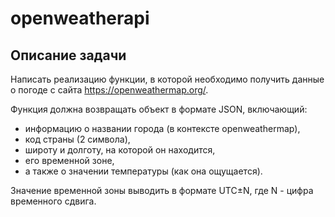 # openweatherapi

## Описание задачи
Написать реализацию функции, в которой необходимо получить данные о погоде с сайта https://openweathermap.org/. 

Функция должна возвращать объект в формате JSON, включающий: 
- информацию о названии города (в контексте openweathermap),
- код страны (2 символа),
- широту и долготу, на которой он находится,
- его временной зоне,
- а также о значении температуры (как она ощущается).

Значение временной зоны выводить в формате UTC±N, где N - цифра временного сдвига.
